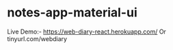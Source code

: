 # notes-app-material-ui

Live Demo:- https://web-diary-react.herokuapp.com/ Or tinyurl.com/webdiary
